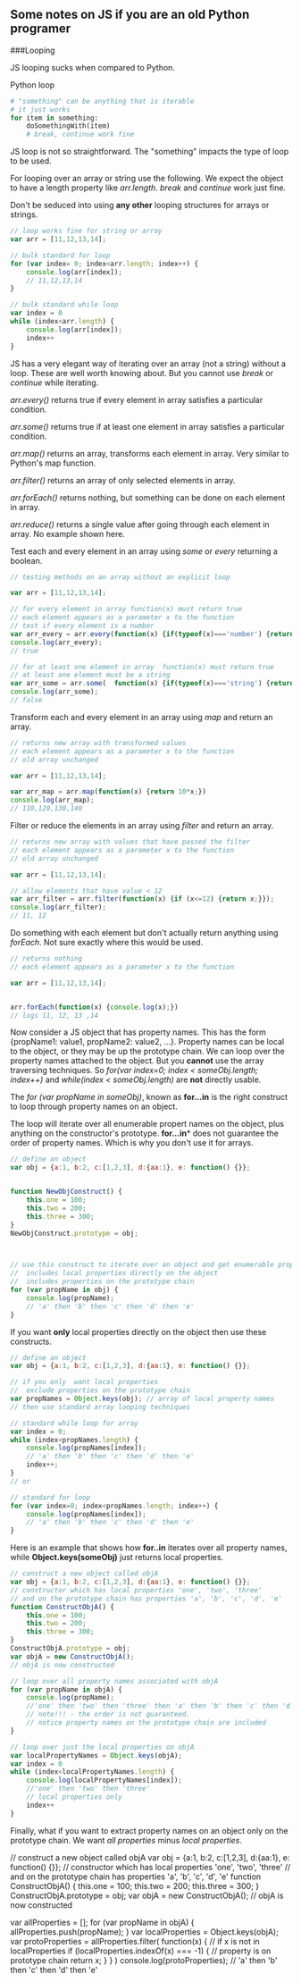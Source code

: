 ## Some notes on JS if you are an old Python programer

###Looping

JS looping sucks when compared to Python.


Python loop
```python
# "something" can be anything that is iterable
# it just works
for item in something:
	doSomethingWith(item)
	# break, continue work fine 
```

JS loop is not so straightforward. The "something" impacts the type of loop to be used. 

For looping over an array or string use the following. We expect the object to have a length property like *arr.length*. *break* and *continue* work just fine.

Don't be seduced into using **any other** looping structures for arrays or strings. 

```javascript
// loop works fine for string or array
var arr = [11,12,13,14];

// bulk standard for loop
for (var index= 0; index<arr.length; index++) {
    console.log(arr[index]);
    // 11,12,13,14
}

// bulk standard while loop
var index = 0
while (index<arr.length) {
	console.log(arr[index]);
	index++	
}
``` 
JS has a very elegant way of iterating over an array (not a string) without a loop. These are well worth knowing about. But you cannot use *break* or *continue* while iterating.

*arr.every()* 	returns true if every element in array satisfies a particular condition.

*arr.some()* 	returns true if at least one element in array satisfies a particular condition.

*arr.map()* 	returns an array, transforms each element in array. Very similar to Python's map function. 

*arr.filter()* 	returns an array of only selected elements in array.

*arr.forEach()* returns nothing, but something can be done on each element in array.

*arr.reduce()*	returns a single value after going through each element in array. No example shown here.





Test each and every element in an array using *some* or *every* returning a boolean.

```javascript
// testing methods on an array without an explicit loop

var arr = [11,12,13,14];

// for every element in array function(x) must return true
// each element appears as a parameter x to the function
// test if every element is a number
var arr_every = arr.every(function(x) {if(typeof(x)==='number') {return true;} });
console.log(arr_every);
// true

// for at least one element in array  function(x) must return true
// at least one element must be a string
var arr_some = arr.some(  function(x) {if(typeof(x)==='string') {return true;} });
console.log(arr_some);
// false
```




Transform each and every element in an array using *map* and return an array.

```javascript
// returns new array with transformed values
// each element appears as a parameter x to the function
// old array unchanged

var arr = [11,12,13,14];

var arr_map = arr.map(function(x) {return 10*x;})
console.log(arr_map);
// 110,120,130,140
```




Filter or reduce the elements in an array using *filter* and return an array. 


```javascript
// returns new array with values that have passed the filter
// each element appears as a parameter x to the function
// old array unchanged

var arr = [11,12,13,14];

// allow elements that have value < 12
var arr_filter = arr.filter(function(x) {if (x<=12) {return x;}});
console.log(arr_filter);
// 11, 12
```



Do something with each element but don't actually return anything using *forEach*. Not sure exactly where this would be used.

```javascript
// returns nothing
// each element appears as a parameter x to the function

var arr = [11,12,13,14];


arr.forEach(function(x) {console.log(x);})
// logs 11, 12, 13 ,14
```

Now consider a JS object that has property names. This has the form {propName1: value1, propName2: value2, ...}. Property names can be local to the object, or they may be up the prototype chain. We can loop over the property names attached to the object. But you **cannot** use the array traversing techniques. So *for(var index=0; index < someObj.length; index++)* and *while(index < someObj.length)* are **not** directly usable.

The *for (var propName in someObj)*, known as **for...in** is the right construct to loop through property names on an object.

The loop will iterate over all enumerable propert names on the object, plus anything on the constructor's prototype. **for...in*** does not guarantee the order of property names. Which is why you don't use it for arrays.



```javascript
// define an object
var obj = {a:1, b:2, c:[1,2,3], d:{aa:1}, e: function() {}};


function NewObjConstruct() {
	this.one = 100;
	this.two = 200;
	this.three = 300;
}
NewObjConstruct.prototype = obj;



// use this construct to iterate over an object and get enumerable property names
// 	includes local properties directly on the object
// 	includes properties on the prototype chain
for (var propName in obj) {
    console.log(propName);
    // 'a' then 'b' then 'c' then 'd' then 'e'
}
```





If you want **only** local properties directly on the object then use these constructs.

```javascript
// define an object
var obj = {a:1, b:2, c:[1,2,3], d:{aa:1}, e: function() {}};

// if you only  want local properties
//  exclude properties on the prototype chain
var propNames = Object.keys(obj); // array of local property names
// then use standard array looping techniques

// standard while loop for array
var index = 0;
while (index<propNames.length) {
    console.log(propNames[index]);
    // 'a' then 'b' then 'c' then 'd' then 'e'
    index++;
}
// or

// standard for loop
for (var index=0; index<propNames.length; index++) {
    console.log(propNames[index]);
    // 'a' then 'b' then 'c' then 'd' then 'e'
}
```



Here is an example that shows how **for..in** iterates over all property names, while **Object.keys(someObj)** just returns local properties. 

```javascript
// construct a new object called objA
var obj = {a:1, b:2, c:[1,2,3], d:{aa:1}, e: function() {}};
// constructor which has local properties 'one', 'two', 'three'
// and on the prototype chain has properties 'a', 'b', 'c', 'd', 'e'
function ConstructObjA() {
    this.one = 100;
    this.two = 200;
    this.three = 300;
}
ConstructObjA.prototype = obj;
var objA = new ConstructObjA();
// objA is now constructed

// loop over all property names associated with objA
for (var propName in objA) {
    console.log(propName);
    //'one' then 'two' then 'three' then 'a' then 'b' then 'c' then 'd' then 'e'
    // note!!! - the order is not guaranteed.
    // notice property names on the prototype chain are included
}

// loop over just the local properties on objA
var localPropertyNames = Object.keys(objA);
var index = 0
while (index<localPropertyNames.length) {
    console.log(localPropertyNames[index]);
    //'one' then 'two' then 'three'
    // local properties only
    index++
}
```

Finally, what if you want to extract property names on an object only on the prototype chain. We want *all properties* minus *local properties*.

// construct a new object called objA
var obj = {a:1, b:2, c:[1,2,3], d:{aa:1}, e: function() {}};
// constructor which has local properties 'one', 'two', 'three'
// and on the prototype chain has properties 'a', 'b', 'c', 'd', 'e'
function ConstructObjA() {
    this.one = 100;
    this.two = 200;
    this.three = 300;
}
ConstructObjA.prototype = obj;
var objA = new ConstructObjA();
// objA is now constructed

var allProperties = [];
for (var propName in objA) {
    allProperties.push(propName);
}
var localProperties = Object.keys(objA);
var protoProperties = allProperties.filter(
            function(x) {
                // if x is not in localProperties
                if (localProperties.indexOf(x) === -1) {
                    // property is on prototype chain
                    return x;
                }
            }
)
console.log(protoProperties);
// 'a' then 'b' then 'c' then 'd' then 'e'




